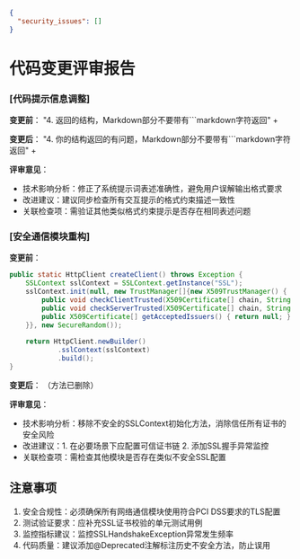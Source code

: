 ```json
{
  "security_issues": []
}
```

# 代码变更评审报告

### [代码提示信息调整]
**变更前**：
"4. 返回的结构，Markdown部分不要带有```markdown字符返回" +

**变更后**：
"4. 你的结构返回的有问题，Markdown部分不要带有```markdown字符返回" +

**评审意见**：
- 技术影响分析：修正了系统提示词表述准确性，避免用户误解输出格式要求
- 改进建议：建议同步检查所有交互提示的格式约束描述一致性
- 关联检查项：需验证其他类似格式约束提示是否存在相同表述问题

### [安全通信模块重构] 
**变更前**：
```java
public static HttpClient createClient() throws Exception {
    SSLContext sslContext = SSLContext.getInstance("SSL");
    sslContext.init(null, new TrustManager[]{new X509TrustManager() {
        public void checkClientTrusted(X509Certificate[] chain, String authType) {}
        public void checkServerTrusted(X509Certificate[] chain, String authType) {}
        public X509Certificate[] getAcceptedIssuers() { return null; }
    }}, new SecureRandom());
    
    return HttpClient.newBuilder()
            .sslContext(sslContext)
            .build();
}
```

**变更后**：
（方法已删除）

**评审意见**：
- 技术影响分析：移除不安全的SSLContext初始化方法，消除信任所有证书的安全风险
- 改进建议：1. 在必要场景下应配置可信证书链 2. 添加SSL握手异常监控
- 关联检查项：需检查其他模块是否存在类似不安全SSL配置

## 注意事项
1. 安全合规性：必须确保所有网络通信模块使用符合PCI DSS要求的TLS配置
2. 测试验证要求：应补充SSL证书校验的单元测试用例
3. 监控指标建议：监控SSLHandshakeException异常发生频率
4. 代码质量：建议添加@Deprecated注解标注历史不安全方法，防止误用
